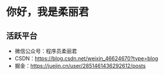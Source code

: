 # 你好，我是柔丽君 

## 活跃平台
   * 微信公众号：程序员柔丽君
   * CSDN：https://blog.csdn.net/weixin_46624670?type=blog
   * 掘金：https://juejin.cn/user/2851461436292612/posts
<!--
**loblok-r/loblok-r** is a ✨ _special_ ✨ repository because its `README.md` (this file) appears on your GitHub profile.

Here are some ideas to get you started:

- 🔭 I’m currently working on ...
- 🌱 I’m currently learning ...
- 👯 I’m looking to collaborate on ...
- 🤔 I’m looking for help with ...
- 💬 Ask me about ...
- 📫 How to reach me: ...
- 😄 Pronouns: ...
- ⚡ Fun fact: ...
-->
